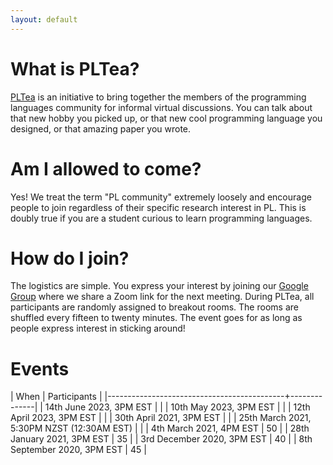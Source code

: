 ```yaml
---
layout: default
---
```


# What is PLTea?

[PLTea](https://pltea.github.io/) is an initiative to bring together the members of the programming languages community for informal virtual discussions.
You can talk about that new hobby you picked up, or that new cool programming language you designed, or that amazing paper you wrote.

# Am I allowed to come?

Yes! We treat the term "PL community" extremely loosely and encourage people to join regardless of their specific research interest in PL.
This is doubly true if you are a student curious to learn programming languages.

# How do I join?

The logistics are simple. You express your interest by joining our [Google Group][group] where we share a Zoom link for the next meeting.
During PLTea, all participants are randomly assigned to breakout rooms. The rooms are shuffled every fifteen to twenty minutes.
The event goes for as long as people express interest in sticking around!

# Events

| When                                       | Participants |
|--------------------------------------------+--------------|
| 14th June 2023, 3PM EST                    |              |
| 10th May 2023, 3PM EST                     |              |
| 12th April 2023, 3PM EST                   |              |
| 30th April 2021, 3PM EST                   |              |
| 25th March 2021, 5:30PM NZST (12:30AM EST) |              |
| 4th March 2021, 4PM EST                    |           50 |
| 28th January 2021, 3PM EST                 |           35 |
| 3rd December 2020, 3PM EST                 |           40 |
| 8th September 2020, 3PM EST                |           45 |

[group]: https://groups.google.com/g/pltea
